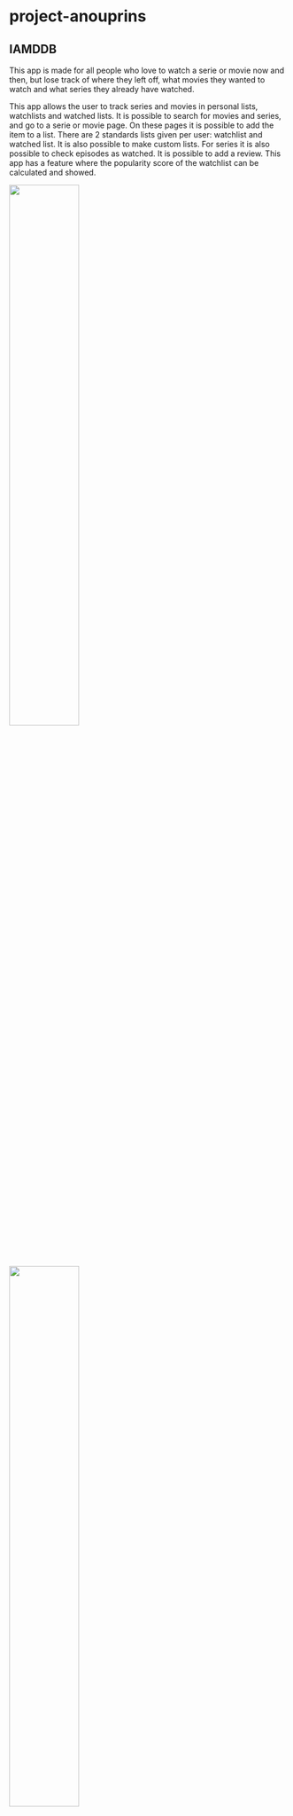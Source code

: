 # project-anouprins

## IAMDDB
This app is made for all people who love to watch a serie or movie now and then, but lose track of where they left off, what movies they wanted to watch and what series they already have watched. 

This app allows the user to track series and movies in personal lists, watchlists and watched lists.
It is possible to search for movies and series, and go to a serie or movie page. On these pages it is possible to add the item to a list.
There are 2 standards lists given per user: watchlist and watched list. 
It is also possible to make custom lists.
For series it is also possible to check episodes as watched.
It is possible to add a review.
This app has a feature where the popularity score of the watchlist can be calculated and showed.

<img src="read_me/serie_page.jpeg" style="width: 50%;">

<img src="read_me/taste_page.jpeg" style="width: 50%;">

<img src="read_me/watchlist_page.jpeg" style="width: 50%;">

## source

To retrieve movie and serie data, this apps uses the TMDB database.
When moving to serie or movie page, the app adds the relevant data to the IAMDDB database if not already there.

Source: https://developer.themoviedb.org/docs

## requirements

Flask
Flask-Session
Flask-SQLAlchemy
psycopg2-binary
SQLAlchemy

## run 

### run queries directly on database

sudo su - postgres
psql postgres
\c books;

### debugger in terminal

export DATABASE_URL="postgresql://postgres:horizontal_smeller18*@localhost/iamddb"

flask --app app.py --debug run

### create database

python3 create.py

### view web application

http://127.0.0.1:5000/
